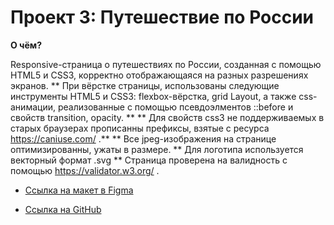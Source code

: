 # Проект 3: Путешествие по России

**О чём?**

Responsive-страница о путешествиях по России, созданная с помощью HTML5 и CSS3, корректно отображающаяся на разных разрешениях экранов. 
** При вёрстке страницы, использованы следующие инструменты HTML5 и CSS3: flexbox-вёрстка, grid Layout,
а также css-анимации, реализованные с помощью псевдоэлментов ::before и свойств transition, opacity. **
** Для свойств css3 не поддерживаемых в старых браузерах прописанны префиксы, взятые с ресурса https://caniuse.com/ .**
** Все jpeg-изображения на странице оптимизированны, ужаты в размере.
** Для логотипа используется векторный формат .svg
** Страница проверена на валидность с помощью https://validator.w3.org/ .



* [Ссылка на макет в Figma](https://www.figma.com/file/OyRWEjU6wBwRe1hapzQoLx/Sprint-3%3A-Russia-%2F-desktop-%2B-mobile?node-id=28503%3A0)

* [Ссылка на GitHub](https://valeria-panda.github.io/russian-travel/)
